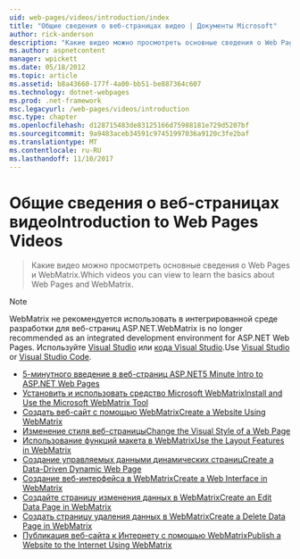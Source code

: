 ```yaml
---
uid: web-pages/videos/introduction/index
title: "Общие сведения о веб-страницах видео | Документы Microsoft"
author: rick-anderson
description: "Какие видео можно просмотреть основные сведения о Web Pages и WebMatrix."
ms.author: aspnetcontent
manager: wpickett
ms.date: 05/18/2012
ms.topic: article
ms.assetid: b8a43660-177f-4a00-bb51-be887364c607
ms.technology: dotnet-webpages
ms.prod: .net-framework
msc.legacyurl: /web-pages/videos/introduction
msc.type: chapter
ms.openlocfilehash: d128715483de83125166d75988181e729d5207bf
ms.sourcegitcommit: 9a9483aceb34591c97451997036a9120c3fe2baf
ms.translationtype: MT
ms.contentlocale: ru-RU
ms.lasthandoff: 11/10/2017
---
```

<a name="introduction-to-web-pages-videos"></a><span data-ttu-id="b9d1f-103">Общие сведения о веб-страницах видео</span><span class="sxs-lookup"><span data-stu-id="b9d1f-103">Introduction to Web Pages Videos</span></span>
====================
> <span data-ttu-id="b9d1f-104">Какие видео можно просмотреть основные сведения о Web Pages и WebMatrix.</span><span class="sxs-lookup"><span data-stu-id="b9d1f-104">Which videos you can view to learn the basics about Web Pages and WebMatrix.</span></span>

> [!NOTE] 
> <span data-ttu-id="b9d1f-105">WebMatrix не рекомендуется использовать в интегрированной среде разработки для веб-страниц ASP.NET.</span><span class="sxs-lookup"><span data-stu-id="b9d1f-105">WebMatrix is no longer recommended as an integrated development environment for ASP.NET Web Pages.</span></span> <span data-ttu-id="b9d1f-106">Используйте [Visual Studio](xref:aspnet/web-pages/overview/getting-started/program-asp-net-web-pages-in-visual-studio) или [кода Visual Studio](https://code.visualstudio.com/).</span><span class="sxs-lookup"><span data-stu-id="b9d1f-106">Use [Visual Studio](xref:aspnet/web-pages/overview/getting-started/program-asp-net-web-pages-in-visual-studio) or [Visual Studio Code](https://code.visualstudio.com/).</span></span>


- [<span data-ttu-id="b9d1f-107">5-минутного введение в веб-страниц ASP.NET</span><span class="sxs-lookup"><span data-stu-id="b9d1f-107">5 Minute Intro to ASP.NET Web Pages</span></span>](5-minute-introduction-to-aspnet-web-pages.md)
- [<span data-ttu-id="b9d1f-108">Установить и использовать средство Microsoft WebMatrix</span><span class="sxs-lookup"><span data-stu-id="b9d1f-108">Install and Use the Microsoft WebMatrix Tool</span></span>](install-and-use-the-microsoft-webmatrix-tool.md)
- [<span data-ttu-id="b9d1f-109">Создать веб-сайт с помощью WebMatrix</span><span class="sxs-lookup"><span data-stu-id="b9d1f-109">Create a Website Using WebMatrix</span></span>](create-a-website-using-webmatrix.md)
- [<span data-ttu-id="b9d1f-110">Изменение стиля веб-страницы</span><span class="sxs-lookup"><span data-stu-id="b9d1f-110">Change the Visual Style of a Web Page</span></span>](change-the-visual-style-of-a-web-page.md)
- [<span data-ttu-id="b9d1f-111">Использование функций макета в WebMatrix</span><span class="sxs-lookup"><span data-stu-id="b9d1f-111">Use the Layout Features in WebMatrix</span></span>](use-the-layout-features-in-webmatrix.md)
- [<span data-ttu-id="b9d1f-112">Создание управляемых данными динамических страниц</span><span class="sxs-lookup"><span data-stu-id="b9d1f-112">Create a Data-Driven Dynamic Web Page</span></span>](create-a-data-driven-dynamic-web-page.md)
- [<span data-ttu-id="b9d1f-113">Создание веб-интерфейса в WebMatrix</span><span class="sxs-lookup"><span data-stu-id="b9d1f-113">Create a Web Interface in WebMatrix</span></span>](create-a-web-interface-in-webmatrix.md)
- [<span data-ttu-id="b9d1f-114">Создайте страницу изменения данных в WebMatrix</span><span class="sxs-lookup"><span data-stu-id="b9d1f-114">Create an Edit Data Page in WebMatrix</span></span>](create-an-edit-data-page-in-webmatrix.md)
- [<span data-ttu-id="b9d1f-115">Создать страницу удаления данных в WebMatrix</span><span class="sxs-lookup"><span data-stu-id="b9d1f-115">Create a Delete Data Page in WebMatrix</span></span>](create-a-delete-data-page-in-webmatrix.md)
- [<span data-ttu-id="b9d1f-116">Публикация веб-сайта к Интернету с помощью WebMatrix</span><span class="sxs-lookup"><span data-stu-id="b9d1f-116">Publish a Website to the Internet Using WebMatrix</span></span>](publish-a-website-to-the-internet-using-webmatrix.md)
